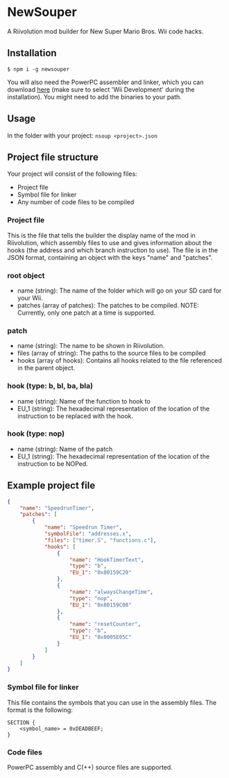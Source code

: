 # NewSouper
A Riivolution mod builder for New Super Mario Bros. Wii code hacks.

## Installation
`$ npm i -g newsouper`

You will also need the PowerPC assembler and linker, which you can download [here](https://devkitpro.org/wiki/Getting_Started) (make sure to select 'Wii Development' during the installation). You might need to add the binaries to your path.

## Usage
In the folder with your project:
`nsoup <project>.json`

## Project file structure
Your project will consist of the following files:

* Project file
* Symbol file for linker
* Any number of code files to be compiled

### Project file
This is the file that tells the builder the display name of the mod in Riivolution, which assembly files to use and gives information about the hooks (the address and which branch instruction to use).
The file is in the JSON format, containing an object with the keys "name" and "patches".

### root object
* name (string): The name of the folder which will go on your SD card for your Wii.
* patches (array of patches): The patches to be compiled. NOTE: Currently, only one patch at a time is supported.

### patch
* name (string): The name to be shown in Riivolution.
* files (array of string): The paths to the source files to be compiled
* hooks (array of hooks): Contains all hooks related to the file referenced in the parent object.

### hook (type: b, bl, ba, bla)
* name (string): Name of the function to hook to
* EU_1 (string): The hexadecimal representation of the location of the instruction to be replaced with the hook.

### hook (type: nop)
* name (string): Name of the patch
* EU_1 (string): The hexadecimal representation of the location of the instruction to be NOPed.

## Example project file
```json
{
	"name": "SpeedrunTimer",
	"patches": [
		{
			"name": "Speedrun Timer",
			"symbolFile": "addresses.x",
			"files": ["timer.S", "functions.c"],
			"hooks": [
				{
					"name": "HookTimerText",
					"type": "b",
					"EU_1": "0x80159C20"
				},
				{
					"name": "alwaysChangeTime",
					"type": "nop",
					"EU_1": "0x80159C08"
				},
				{
					"name": "resetCounter",
					"type": "b",
					"EU_1": "0x8005E05C"
				}
			]
		}
	]
}
```

### Symbol file for linker
This file contains the symbols that you can use in the assembly files. The format is the following:
```
SECTION {
    <symbol_name> = 0xDEADBEEF;
}
```

### Code files
PowerPC assembly and C(++) source files are supported.